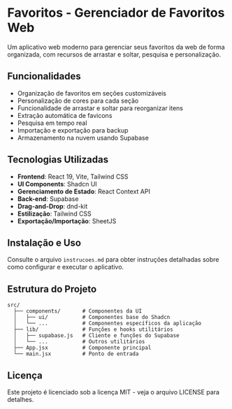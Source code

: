 # Favoritos - Gerenciador de Favoritos Web

Um aplicativo web moderno para gerenciar seus favoritos da web de forma organizada, com recursos de arrastar e soltar, pesquisa e personalização.

## Funcionalidades

- Organização de favoritos em seções customizáveis
- Personalização de cores para cada seção
- Funcionalidade de arrastar e soltar para reorganizar itens
- Extração automática de favicons
- Pesquisa em tempo real
- Importação e exportação para backup
- Armazenamento na nuvem usando Supabase

## Tecnologias Utilizadas

- **Frontend**: React 19, Vite, Tailwind CSS
- **UI Components**: Shadcn UI
- **Gerenciamento de Estado**: React Context API
- **Back-end**: Supabase
- **Drag-and-Drop**: dnd-kit
- **Estilização**: Tailwind CSS
- **Exportação/Importação**: SheetJS

## Instalação e Uso

Consulte o arquivo `instrucoes.md` para obter instruções detalhadas sobre como configurar e executar o aplicativo.

## Estrutura do Projeto

```
src/
  ├── components/       # Componentes da UI
  │   ├── ui/           # Componentes base do Shadcn
  │   └── ...           # Componentes específicos da aplicação
  ├── lib/              # Funções e hooks utilitários
  │   ├── supabase.js   # Cliente e funções do Supabase
  │   └── ...           # Outros utilitários
  ├── App.jsx           # Componente principal
  └── main.jsx          # Ponto de entrada
```

## Licença

Este projeto é licenciado sob a licença MIT - veja o arquivo LICENSE para detalhes.
